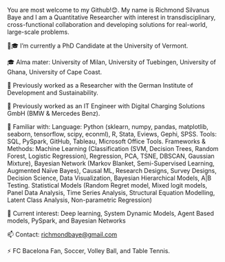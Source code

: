 You are most welcome to my Github!😊. My name is Richmond Silvanus Baye and I am a Quantitative Researcher with interest in transdisciplinary, cross-functional collaboration and developing solutions for real-world, large-scale problems.

💼🎓 I’m currently a PhD Candidate at the University of Vermont.

🎓 Alma mater: University of Milan, University of Tuebingen, University of Ghana, University of Cape Coast.

💼 Previously worked as a Researcher with the German Institute of Development and Sustainability.

💼 Previously worked as an IT Engineer with Digital Charging Solutions GmbH (BMW & Mercedes Benz).

📓 Familiar with:
      Language: Python (sklearn, numpy, pandas, matplotlib, seaborn, tensorflow, scipy, econml), R, Stata, Eviews, Gephi, SPSS.
      Tools: SQL, PySpark, GitHub, Tableau, Microsoft Office Tools.
      Frameworks & Methods: Machine Learning (Classification (SVM, Decision Trees, Random Forest, Logistic Regression), 
      Regression, PCA, TSNE, DBSCAN, Gaussian Mixture), Bayesian Network (Markov Blanket, Semi-Supervised Learning, Augmented Naïve Bayes), 
      Causal ML, Research Designs, Survey Designs, Decision Science, Data Visualization, Bayesian Hierarchical Models, A|B Testing.
      Statistical Models (Random Regret model, Mixed logit models, Panel Data Analysis, Time Series Analysis, Structural Equation Modelling, Latent Class Analysis, Non-parametric Regression)

📓 Current interest: Deep learning, System Dynamic Models, Agent Based models, PySpark, and Bayesian Networks

📫 Contact: richmondbaye@gmail.com

⚡ FC Bacelona Fan, Soccer, Volley Ball, and Table Tennis.
